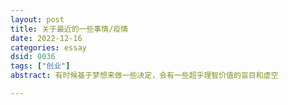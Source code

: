 ```yaml
---
layout: post
title: 关于最近的一些事情/疫情
date: 2022-12-16
categories: essay
dsid: 0036
tags: ["创业"]
abstract: 有时候基于梦想来做一些决定，会有一些超乎理智价值的盲目和虚空

---
```


